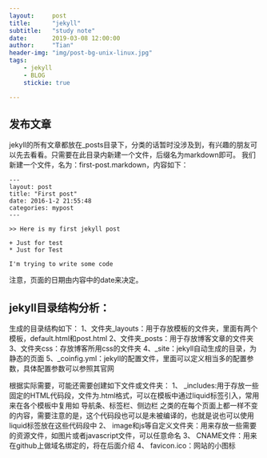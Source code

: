 ```yaml
---
layout:     post
title:      "jekyll"
subtitle:   "study note"
date:       2019-03-08 12:00:00
author:     "Tian"
header-img: "img/post-bg-unix-linux.jpg"
tags:
    - jekyll
    - BLOG
    stickie: true

---
```


## 发布文章
jekyll的所有文章都放在_posts目录下，分类的话暂时没涉及到，有兴趣的朋友可以先去看看。只需要在此目录内新建一个文件，后缀名为markdown即可。
我们新建一个文件，名为：first-post.markdown，内容如下：
```
---  
layout: post  
title: "First post"  
date: 2016-1-2 21:55:48
categories: mypost  
---  
  
>> Here is my first jekyll post  
  
+ Just for test  
* Just for Test  

I'm trying to write some code
```
注意，页面的日期由内容中的date来决定。

## jekyll目录结构分析：
生成的目录结构如下：
1、文件夹_layouts：用于存放模板的文件夹，里面有两个模板，default.html和post.html
2、文件夹_posts：用于存放博客文章的文件夹
3、文件夹css：存放博客所用css的文件夹
4、_site：jekyll自动生成的目录，为静态的页面
5、_coinfig.yml：jekyll的配置文件，里面可以定义相当多的配置参数，具体配置参数可以参照其官网

根据实际需要，可能还需要创建如下文件或文件夹：
1、 _includes:用于存放一些固定的HTML代码段，文件为.html格式，可以在模板中通过liquid标签引入，常用来在各个模板中复用如 导航条、标签栏、侧边栏 之类的在每个页面上都一样不变的内容，需要注意的是，这个代码段也可以是未被编译的，也就是说也可以使用liquid标签放在这些代码段中
2、 image和js等自定义文件夹：用来存放一些需要的资源文件，如图片或者javascript文件，可以任意命名
3、 CNAME文件：用来在github上做域名绑定的，将在后面介绍
4、 favicon.ico：网站的小图标